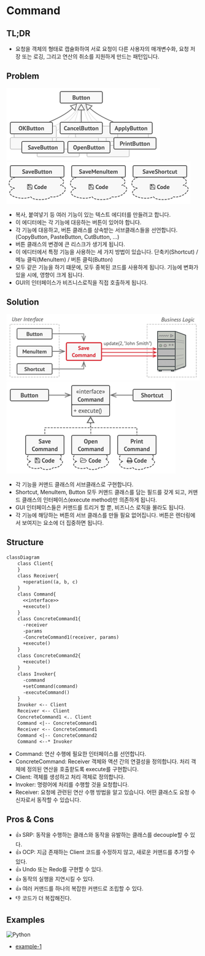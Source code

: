 # Command
## TL;DR
- 요청을 객체의 형태로 캡슐화하여 서로 요청이 다른 사용자의 매개변수화, 요청 저장 또는 로깅, 그리고 연산의 취소를 지원하게 만드는 패턴입니다.

## Problem
![img_1.png](img_1.png)
![img_2.png](img_2.png)
- 복사, 붙여넣기 등 여러 기능이 있는 텍스트 에디터를 만들려고 합니다.
- 이 에디터에는 각 기능에 대응하는 버튼이 있어야 합니다.
- 각 기능에 대응하고, 버튼 클래스를 상속받는 서브클래스들을 선언합니다. (CopyButton, PasteButton, CutButton, ...) 
- 버튼 클래스의 변경에 큰 리스크가 생기게 됩니다.
- 이 에디터에서 특정 기능을 사용하는 세 가지 방법이 있습니다. 단축키(Shortcut) / 메뉴 클릭(MenuItem) / 버튼 클릭(Button)
- 모두 같은 기능을 하기 떄문에, 모두 중복된 코드를 사용하게 됩니다. 기능에 변화가 있을 시에, 영향이 크게 됩니다.
- GUI의 인터페이스가 비즈니스로직을 직접 호출하게 됩니다.

## Solution
![img_3.png](img_3.png)
![img_4.png](img_4.png)
- 각 기능을 커맨드 클래스의 서브클래스로 구현합니다.
- Shortcut, MenuItem, Button 모두 커맨드 클래스를 담는 필드를 갖게 되고, 커맨드 클래스의 인터페이스(execute method)만 의존하게 됩니다.
- GUI 인터페이스들은 커맨드를 트리거 할 뿐, 비즈니스 로직을 몰라도 됩니다.
- 각 기능에 해당하는 버튼의 서브 클래스를 만들 필요 없어집니다. 버튼은 렌더링에서 보여지는 요소에 더 집중하면 됩니다.

## Structure
```mermaid
classDiagram
    class Client{
    }
    class Receiver{
      +operation((a, b, c)
    }
    class Command{
      <<interface>>
      +execute()
    }
    class ConcreteCommand1{
      -receiver
      -params
      -ConcreteCommand1(receiver, params)
      +execute()
    }
    class ConcreteCommand2{
      +execute()
    }
    class Invoker{
      -command
      +setCommand(command)
      -executeCommand()
    }
    Invoker <-- Client
    Receiver <-- Client
    ConcreteCommand1 <.. Client
    Command <|-- ConcreteCommand1
    Receiver <-- ConcreteCommand1
    Command <|-- ConcreteCommand2
    Command <--* Invoker
```
- Command: 연산 수행에 필요한 인터페이스를 선언합니다.
- ConcreteCommand: Receiver 객체와 액션 간의 연결성을 정의합니다. 처리 객체에 정의된 연산을 호출핟도록 execute를 구현합니다.
- Client: 객체를 생성하고 처리 객체로 정의합니다.
- Invoker: 명령어에 처리를 수행할 것을 요청합니다.
- Receiver: 요청에 관련된 연산 수행 방법을 알고 있습니다. 어떤 클래스도 요청 수신자로서 동작할 수 있습니다.


## Pros & Cons
- 👍 SRP: 동작을 수행하는 클래스와 동작을 유발하는 클래스를 decouple할 수 있다.
- 👍 OCP: 지금 존재하는 Client 코드를 수정하지 않고, 새로운 커맨드를 추가할 수 있다.
- 👍 Undo 또는 Redo를 구현할 수 있다.
- 👍 동작의 실행을 지연시킬 수 있다.
- 👍 여러 커맨드를 하나의 복잡한 커맨드로 조립할 수 있다.
- 👎 코드가 더 복잡해진다.


## Examples
![Python](https://img.shields.io/badge/python-3670A0?style=for-the-badge&logo=python&logoColor=ffdd54)
* [example-1](/examples/Command/python/example-1.py)
